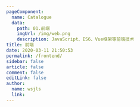 ```yaml
---
pageComponent:
  name: Catalogue
  data:
    path: 01.前端
    imgUrl: /img/web.png
    description: JavaScript、ES6、Vue框架等前端技术
title: 前端
date: 2020-03-11 21:50:53
permalink: /frontend/
sidebar: false
article: false
comment: false
editLink: false
author:
  name: wsjls
  link: 
---
```

